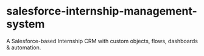 # salesforce-internship-management-system
A Salesforce-based Internship CRM with custom objects, flows, dashboards &amp; automation.

